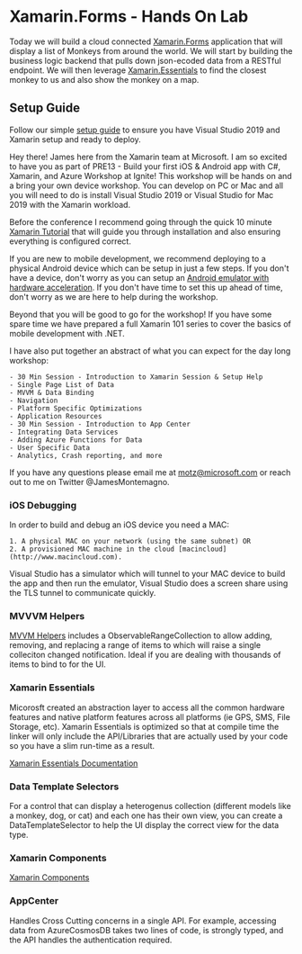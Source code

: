 # Xamarin.Forms - Hands On Lab

Today we will build a cloud connected [Xamarin.Forms](https://docs.microsoft.com/xamarin/) application that will display a list of Monkeys from around the world. We will start by building the business logic backend that pulls down json-ecoded data from a RESTful endpoint. We will then leverage [Xamarin.Essentials](https://docs.microsoft.com/xamarin/essentials/index?WT.mc_id=docs-workshop-jamont) to find the closest monkey to us and also show the monkey on a map.

## Setup Guide
Follow our simple [setup guide](https://docs.microsoft.com/xamarin/get-started/installation/index?WT.mc_id=docs-workshop-jamont) to ensure you have Visual Studio 2019 and Xamarin setup and ready to deploy.

Hey there! James here from the Xamarin team at Microsoft. I am so excited to have you as part of PRE13 - Build your first iOS & Android app with C#, Xamarin, and Azure Workshop at Ignite! This workshop will be hands on and a bring your own device workshop. You can develop on PC or Mac and all you will need to do is install Visual Studio 2019 or Visual Studio for Mac 2019 with the Xamarin workload.

Before the conference I recommend going through the quick 10 minute [Xamarin Tutorial](https://dotnet.microsoft.com/learn/xamarin/hello-world-tutorial/intro) that will guide you through installation and also ensuring everything is configured correct.

If you are new to mobile development, we recommend deploying to a physical Android device which can be setup in just a few steps. If you don't have a device, don't worry as you can setup an [Android emulator with hardware acceleration](https://docs.microsoft.com/en-us/xamarin/android/get-started/installation/android-emulator/). If you don't have time to set this up ahead of time, don't worry as we are here to help during the workshop.

Beyond that you will be good to go for the workshop! If you have some spare time we have prepared a full Xamarin 101 series to cover the basics of mobile development with .NET.

I have also put together an abstract of what you can expect for the day long workshop:

    - 30 Min Session - Introduction to Xamarin Session & Setup Help
    - Single Page List of Data
    - MVVM & Data Binding
    - Navigation
    - Platform Specific Optimizations
    - Application Resources
    - 30 Min Session - Introduction to App Center
    - Integrating Data Services
    - Adding Azure Functions for Data
    - User Specific Data
    - Analytics, Crash reporting, and more

If you have any questions please email me at [motz@microsoft.com](mailto:motz@microsoft.com) or reach out to me on Twitter @JamesMontemagno. 

### iOS Debugging

In order to build and debug an iOS device you need a MAC:

    1. A physical MAC on your network (using the same subnet) OR
    2. A provisioned MAC machine in the cloud [macincloud](http://www.macincloud.com). 

Visual Studio has a simulator which will tunnel to your MAC device to build the app and then run the emulator, Visual Studio does a screen share using the TLS tunnel to communicate quickly.

### MVVVM Helpers 

[MVVM Helpers](https://github.com/jamesmontemagno/mvvm-helpers) includes a ObservableRangeCollection to allow adding, removing, and replacing a range of items to which will raise a single colleciton changed notification. Ideal if you are dealing with thousands of items to bind to for the UI.

### Xamarin Essentials

Micorosft created an abstraction layer to access all the common hardware features and native platform features across all platforms (ie GPS, SMS, File Storage, etc).  Xamarin Essentials is optimized so that at compile time the linker will only include the API/Libraries that are actually used by your code so you have a slim run-time as a result.

[Xamarin Essentials Documentation](https://docs.microsoft.com/en-us/xamarin/essentials/)

### Data Template Selectors

For a control that can display a heterogenus collection (different models like a monkey, dog, or cat) and each one has their own view, you can create a DataTemplateSelector to help the UI display the correct view for the data type.

### Xamarin Components

[Xamarin Components](https://github.com/xamarin/XamarinComponents) 

### AppCenter

Handles Cross Cutting concerns in a single API.  For example, accessing data from AzureCosmosDB takes two lines of code, is strongly typed, and the API handles the authentication required.